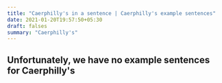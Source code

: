 ```yaml
---
title: "Caerphilly's in a sentence | Caerphilly's example sentences"
date: 2021-01-20T19:57:50+05:30
draft: falses
summary: "Caerphilly's"
---
```

## Unfortunately, we have no example sentences for Caerphilly's                 
